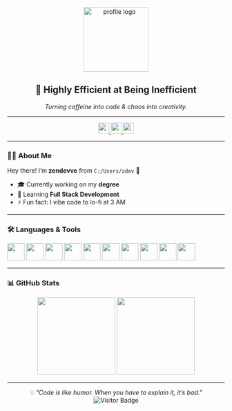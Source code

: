 <!-- Profile Header -->
<div align="center">
  <img src="https://i.postimg.cc/VkV1p8qm/86281350.jpg" height="150" alt="profile logo" />
  
  ## 🌿 Highly Efficient at Being Inefficient
  *Turning caffeine into code & chaos into creativity.*
</div>

---

<!-- Social Links -->
<div align="center">
  <a href="https://linkedin.com/" target="_blank">
    <img src="https://img.shields.io/static/v1?message=LinkedIn&logo=linkedin&label=&color=0077B5&logoColor=white&style=for-the-badge" height="25" />
  </a>
  <a href="https://youtube.com/" target="_blank">
    <img src="https://img.shields.io/static/v1?message=YouTube&logo=youtube&label=&color=FF0000&logoColor=white&style=for-the-badge" height="25" />
  </a>
  <a href="https://twitter.com/" target="_blank">
    <img src="https://img.shields.io/static/v1?message=Twitter&logo=twitter&label=&color=1DA1F2&logoColor=white&style=for-the-badge" height="25" />
  </a>
</div>

---

<!-- About Me -->
### 👩‍💻 About Me  
Hey there! I’m **zendevve** from `C:/Users/zdev` 🚀  
- 🎓 Currently working on my **degree**  
- 🌱 Learning **Full Stack Development**  
- ⚡ Fun fact: I vibe code to lo-fi at 3 AM  

---

<!-- Tech Stack -->
### 🛠 Languages & Tools  
<div align="left">
  <img src="https://cdn.jsdelivr.net/gh/devicons/devicon/icons/vscode/vscode-original.svg" height="40" />
  <img src="https://cdn.jsdelivr.net/gh/devicons/devicon/icons/html5/html5-original.svg" height="40" />
  <img src="https://cdn.jsdelivr.net/gh/devicons/devicon/icons/css3/css3-original.svg" height="40" />
  <img src="https://cdn.jsdelivr.net/gh/devicons/devicon/icons/javascript/javascript-original.svg" height="40" />
  <img src="https://cdn.jsdelivr.net/gh/devicons/devicon/icons/react/react-original.svg" height="40" />
  <img src="https://cdn.jsdelivr.net/gh/devicons/devicon/icons/django/django-plain.svg" height="40" />
  <img src="https://cdn.jsdelivr.net/gh/devicons/devicon/icons/python/python-original.svg" height="40" />
  <img src="https://cdn.simpleicons.org/supabase/3ECF8E" height="40" />
  <img src="https://cdn.jsdelivr.net/gh/devicons/devicon/icons/figma/figma-original.svg" height="40" />
  <img src="https://cdn.jsdelivr.net/gh/devicons/devicon/icons/postgresql/postgresql-original.svg" height="40" />
</div>

---

<!-- GitHub Stats -->
### 📊 GitHub Stats  
<div align="center">
  <img src="https://streak-stats.demolab.com?user=Zendevve&theme=radical&hide_border=false&border_radius=6" height="180" />
  <img src="https://github-readme-stats.vercel.app/api/top-langs?username=Zendevve&layout=compact&theme=radical&hide_border=false" height="180" />
</div>

---

<!-- Fun Footer -->
<div align="center">
  
💡 *"Code is like humor. When you have to explain it, it’s bad."*  
![Visitor Badge](https://visitor-badge.laobi.icu/badge?page_id=Zendevve)

</div>
